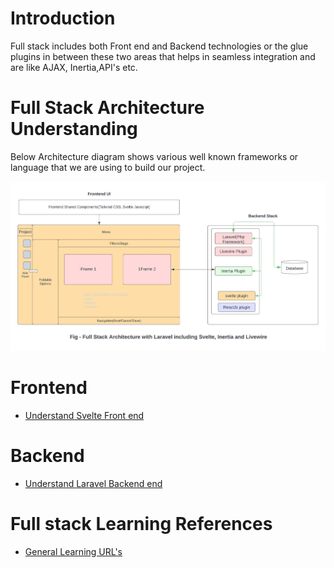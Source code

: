 # Introduction
Full stack includes both Front end and Backend technologies or the glue plugins in between these two areas that helps in seamless integration and are like AJAX, Inertia,API's etc.

# Full Stack Architecture Understanding
Below Architecture diagram shows various well known frameworks or language that we are using to build our project.

![ALT](../references/frontend-backend-interaction-understanding.jpeg)

# Frontend 
 - [Understand Svelte Front end](README.Frontend.Svelte.md)


# Backend
 - [Understand Laravel Backend end](README.Backend.md)

# Full stack Learning References
- [General Learning URL's](../README.md)

